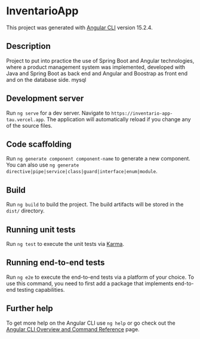 # InventarioApp

This project was generated with [Angular CLI](https://github.com/angular/angular-cli) version 15.2.4.

## Description

Project to put into practice the use of Spring Boot and Angular technologies, where a product management system was implemented, developed with Java and Spring Boot as back end and Angular and Boostrap as front end and on the database side. mysql

## Development server

Run `ng serve` for a dev server. Navigate to `https://inventario-app-tau.vercel.app`. The application will automatically reload if you change any of the source files.

## Code scaffolding

Run `ng generate component component-name` to generate a new component. You can also use `ng generate directive|pipe|service|class|guard|interface|enum|module`.

## Build

Run `ng build` to build the project. The build artifacts will be stored in the `dist/` directory.

## Running unit tests

Run `ng test` to execute the unit tests via [Karma](https://karma-runner.github.io).

## Running end-to-end tests

Run `ng e2e` to execute the end-to-end tests via a platform of your choice. To use this command, you need to first add a package that implements end-to-end testing capabilities.

## Further help

To get more help on the Angular CLI use `ng help` or go check out the [Angular CLI Overview and Command Reference](https://angular.io/cli) page.
